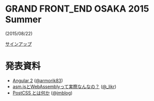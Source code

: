 # GRAND FRONT_END OSAKA 2015 Summer

(2015/08/22)

[サインアップ](http://kfug.connpass.com/event/16891/)

# 発表資料
 - [Angular 2](https://speakerdeck.com/armorik83/angular-2-at-grand-frontend-osaka-2015-summer) ([@armorik83](https://github.com/armorik83))
 - [asm.jsとWebAssemblyって実際なんなの？](http://www.slideshare.net/likr/asmjswebassembly) ([@_likr](https://twitter.com/_likr))
 - [PostCSS とは何か](https://speakerdeck.com/jmblog/postcss-tohahe-ka) ([@jmblog](https://github.com/jmblog/))
